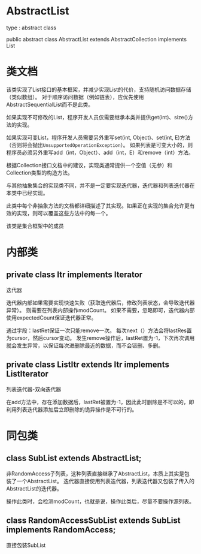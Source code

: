# AbstractList
type : abstract class

public abstract class AbstractList<E> extends AbstractCollection<E> implements List<E>

# 类文档

该类实现了List接口的基本框架，并减少实现List的代价，支持随机访问数据存储（类似数组）。
对于顺序访问数据（例如链表），应优先使用AbstractSequentialList而不是此类。

如果实现不可修改的List，程序开发人员仅需要继承本类并提供get(int)、size()方法的实现。

如果实现可变List，程序开发人员需要另外重写set(int, Object)、set(int, E)方法（否则将会抛出``UnsupportedOperationException``）。
如果列表是可变大小的，则程序员必须另外重写add（int，Object）、add（int，E）和remove（int）方法。

根据Collection接口文档中的建议，实现类通常提供一个空值（无参）和Collection类型的构造方法。

与其他抽象集合的实现类不同，并不是一定要实现迭代器，迭代器和列表迭代器在本类中已经实现。

此类中每个非抽象方法的文档都详细描述了其实现。如果正在实现的集合允许更有效的实现，则可以覆盖这些方法中的每一个。

该类是集合框架中的成员

# 内部类

## private class Itr implements Iterator<E>
迭代器

迭代器内部如果需要实现快速失败（获取迭代器后，修改列表状态，会导致迭代器异常）。
则需要在列表内部操作modCount。
如果不需要，忽略即可，迭代器内部使用expectedCount保证迭代器正常。

通过字段：lastRet保证一次只能remove一次。
每次next（）方法会将lastRes置为cursor，然后cursor变动。
发生remove操作后，lastRet置为-1，下次再次调用就会发生异常，以保证每次进删除最近的数据，而不会错删、多删。

## private class ListItr extends Itr implements ListIterator<E>
列表迭代器-双向迭代器

在add方法中，存在添加数据后，lastRet被置为-1，因此此时删除是不可以的，即利用列表迭代器添加后立即删除的诡异操作是不可行的。

# 同包类
## class SubList<E> extends AbstractList<E>;
非RandomAccess子列表，这种列表直接继承了AbstractList，本质上其实是包装了一个AbstractList。
迭代器直接使用列表迭代器，列表迭代器又包装了传入的AbstractList的迭代器。

操作此类时，会检测modCount，也就是说，操作此类后，尽量不要操作源列表。

## class RandomAccessSubList<E> extends SubList<E> implements RandomAccess;
直接包装SubList